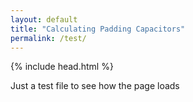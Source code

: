 ```yaml
---
layout: default
title: "Calculating Padding Capacitors"
permalink: /test/
---
```

{% include head.html %}

Just a test file to see how the page loads
